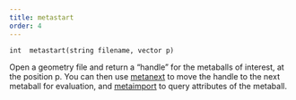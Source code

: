 ```yaml
---
title: metastart
order: 4
---
```

`int  metastart(string filename, vector p)`

Open a geometry file and return a “handle” for the metaballs of
interest, at the position p. You can then use
[metanext](/en/houdini-vex/metaball/metanext "Iterate to the next metaball in the list of metaballs returned by the metastart() function.") to move the handle to the next metaball for
evaluation, and [metaimport](/en/houdini-vex/metaball/metaimport "Once you get a handle to a metaball using metastart and metanext, you
can query attributes of the metaball with metaimport.") to query attributes of the
metaball.
